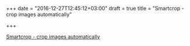 +++
date = "2016-12-27T12:45:12+03:00"
draft = true
title = "Smartcrop - crop images automatically"

+++

<p><a href="https://github.com/artyom/smartcrop">Smartcrop - crop images automatically</a></p>

